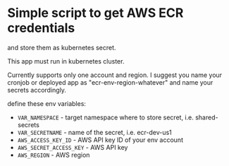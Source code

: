 # Simple script to get AWS ECR credentials
and store them as kubernetes secret.

This app must run in kubernetes cluster.

Currently supports only one account and region. I suggest you name your cronjob
or deployed app as "ecr-env-region-whatever" and name your secrets accordingly.

define these env variables:

- `VAR_NAMESPACE` - target namespace where to store secret, i.e. shared-secrets
- `VAR_SECRETNAME` - name of the secret, i.e. ecr-dev-us1
- `AWS_ACCESS_KEY_ID` - AWS API key ID of your env account
- `AWS_SECRET_ACCESS_KEY` - AWS API key
- `AWS_REGION` - AWS region
